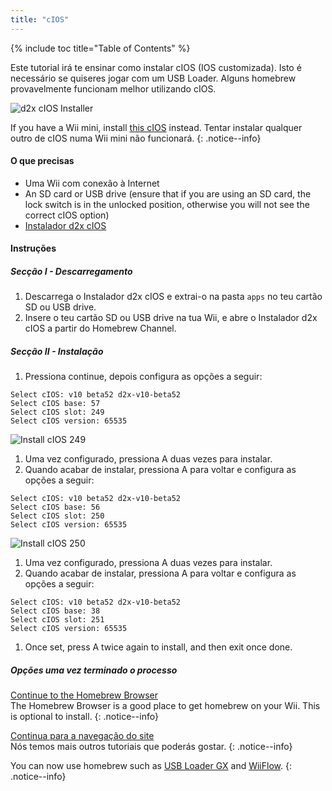 ```yaml
---
title: "cIOS"
---
```


{% include toc title="Table of Contents" %}

Este tutorial irá te ensinar como instalar cIOS (IOS customizada). Isto é necessário se quiseres jogar com um USB Loader. Alguns homebrew provavelmente funcionam melhor utilizando cIOS.

![d2x cIOS Installer](/images/cIOS.png)

If you have a Wii mini, install [this cIOS](cios-mini) instead. Tentar instalar qualquer outro de cIOS numa Wii mini não funcionará.
{: .notice--info}

#### O que precisas

* Uma Wii com conexão à Internet
* An SD card or USB drive (ensure that if you are using an SD card, the lock switch is in the unlocked position, otherwise you will not see the correct cIOS option)
* [Instalador d2x cIOS](/assets/files/d2x-cIOS-Installer-Wii.zip)

#### Instruções

##### Secção I - Descarregamento

1. Descarrega o Instalador d2x cIOS e extrai-o na pasta `apps` no teu cartão SD ou USB drive.
1. Insere o teu cartão SD ou USB drive na tua Wii, e abre o Instalador d2x cIOS a partir do Homebrew Channel.

##### Secção II - Instalação

1. Pressiona continue, depois configura as opções a seguir:
```
Select cIOS: v10 beta52 d2x-v10-beta52
Select cIOS base: 57
Select cIOS slot: 249
Select cIOS version: 65535
```
![Install cIOS 249](/images/Wii/Install249.png)
1. Uma vez configurado, pressiona A duas vezes para instalar.
1. Quando acabar de instalar, pressiona A para voltar e configura as opções a seguir:
```
Select cIOS: v10 beta52 d2x-v10-beta52
Select cIOS base: 56
Select cIOS slot: 250
Select cIOS version: 65535
```
![Install cIOS 250](/images/Wii/Install250.png)
1. Uma vez configurado, pressiona A duas vezes para instalar.
1. Quando acabar de instalar, pressiona A para voltar e configura as opções a seguir:
```
Select cIOS: v10 beta52 d2x-v10-beta52
Select cIOS base: 38
Select cIOS slot: 251
Select cIOS version: 65535
```
1. Once set, press A twice again to install, and then exit once done.

##### Opções uma vez terminado o processo

[Continue to the Homebrew Browser](hbb)<br> The Homebrew Browser is a good place to get homebrew on your Wii. This is optional to install.
{: .notice--info}

[Continua para a navegação do site](site-navigation)<br> Nós temos mais outros tutoriais que poderás gostar.
{: .notice--info}

You can now use homebrew such as [USB Loader GX](usbloadergx) and [WiiFlow](wiiflow).
{: .notice--info}
